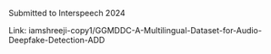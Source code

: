 Submitted to Interspeech 2024

Link: iamshreeji-copy1/GGMDDC-A-Multilingual-Dataset-for-Audio-Deepfake-Detection-ADD
